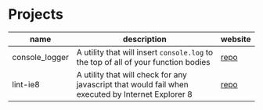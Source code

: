 # Projects
| name           | description                                                                                       | website                                              |
| -------------- | ------------------------------------------------------------------------------------------------- | ---------------------------------------------------- |
| console_logger | A utility that will insert `console.log` to the top of all of your function bodies                | [repo](https://github.com/freemasen/rusty-ecma-book) |
| lint-ie8       | A utility that will check for any javascript that would fail when executed by Internet Explorer 8 | [repo](https://github.com/freemasen/rusty-ecma-book) |
